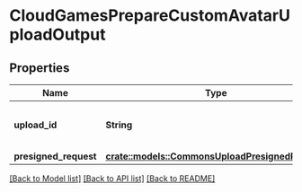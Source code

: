 # CloudGamesPrepareCustomAvatarUploadOutput

## Properties

Name | Type | Description | Notes
------------ | ------------- | ------------- | -------------
**upload_id** | **String** | A universally unique identifier. | 
**presigned_request** | [**crate::models::CommonsUploadPresignedRequest**](CommonsUploadPresignedRequest.md) |  | 

[[Back to Model list]](../README.md#documentation-for-models) [[Back to API list]](../README.md#documentation-for-api-endpoints) [[Back to README]](../README.md)


